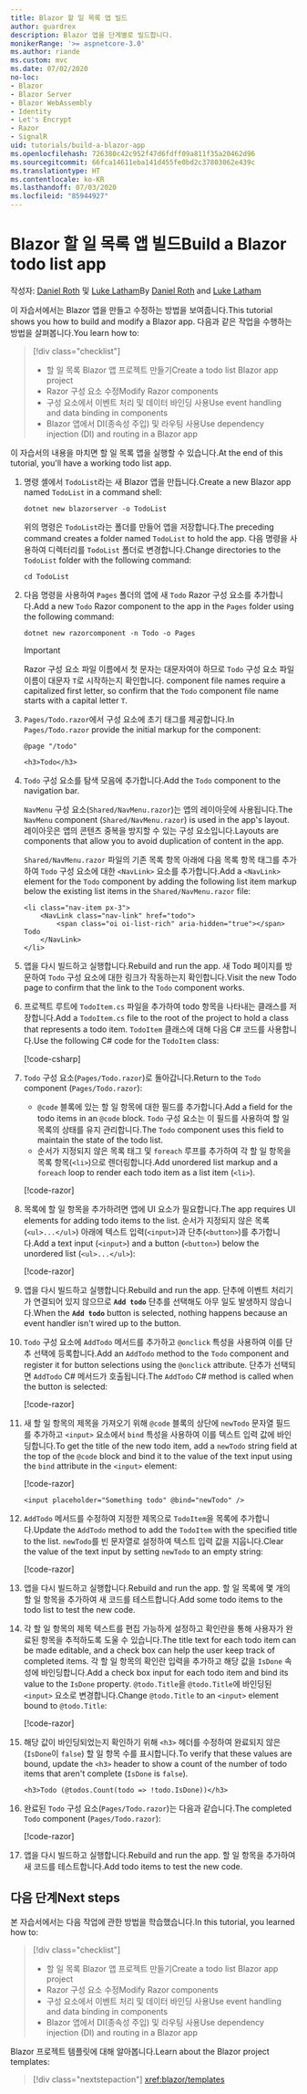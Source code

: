 ```yaml
---
title: Blazor 할 일 목록 앱 빌드
author: guardrex
description: Blazor 앱을 단계별로 빌드합니다.
monikerRange: '>= aspnetcore-3.0'
ms.author: riande
ms.custom: mvc
ms.date: 07/02/2020
no-loc:
- Blazor
- Blazor Server
- Blazor WebAssembly
- Identity
- Let's Encrypt
- Razor
- SignalR
uid: tutorials/build-a-blazor-app
ms.openlocfilehash: 726380c42c952f47d6fdff09a811f35a20462d96
ms.sourcegitcommit: 66fca14611eba141d455fe0bd2c37803062e439c
ms.translationtype: HT
ms.contentlocale: ko-KR
ms.lasthandoff: 07/03/2020
ms.locfileid: "85944927"
---
```

# <a name="build-a-blazor-todo-list-app"></a><span data-ttu-id="0229a-103">Blazor 할 일 목록 앱 빌드</span><span class="sxs-lookup"><span data-stu-id="0229a-103">Build a Blazor todo list app</span></span>

<span data-ttu-id="0229a-104">작성자: [Daniel Roth](https://github.com/danroth27) 및 [Luke Latham](https://github.com/guardrex)</span><span class="sxs-lookup"><span data-stu-id="0229a-104">By [Daniel Roth](https://github.com/danroth27) and [Luke Latham](https://github.com/guardrex)</span></span>

<span data-ttu-id="0229a-105">이 자습서에서는 Blazor 앱을 만들고 수정하는 방법을 보여줍니다.</span><span class="sxs-lookup"><span data-stu-id="0229a-105">This tutorial shows you how to build and modify a Blazor app.</span></span> <span data-ttu-id="0229a-106">다음과 같은 작업을 수행하는 방법을 살펴봅니다.</span><span class="sxs-lookup"><span data-stu-id="0229a-106">You learn how to:</span></span>

> [!div class="checklist"]
> * <span data-ttu-id="0229a-107">할 일 목록 Blazor 앱 프로젝트 만들기</span><span class="sxs-lookup"><span data-stu-id="0229a-107">Create a todo list Blazor app project</span></span>
> * <span data-ttu-id="0229a-108">Razor 구성 요소 수정</span><span class="sxs-lookup"><span data-stu-id="0229a-108">Modify Razor components</span></span>
> * <span data-ttu-id="0229a-109">구성 요소에서 이벤트 처리 및 데이터 바인딩 사용</span><span class="sxs-lookup"><span data-stu-id="0229a-109">Use event handling and data binding in components</span></span>
> * <span data-ttu-id="0229a-110">Blazor 앱에서 DI(종속성 주입) 및 라우팅 사용</span><span class="sxs-lookup"><span data-stu-id="0229a-110">Use dependency injection (DI) and routing in a Blazor app</span></span>

<span data-ttu-id="0229a-111">이 자습서의 내용을 마치면 할 일 목록 앱을 실행할 수 있습니다.</span><span class="sxs-lookup"><span data-stu-id="0229a-111">At the end of this tutorial, you'll have a working todo list app.</span></span>

1. <span data-ttu-id="0229a-112">명령 셸에서 `TodoList`라는 새 Blazor 앱을 만듭니다.</span><span class="sxs-lookup"><span data-stu-id="0229a-112">Create a new Blazor app named `TodoList` in a command shell:</span></span>

   ```dotnetcli
   dotnet new blazorserver -o TodoList
   ```

   <span data-ttu-id="0229a-113">위의 명령은 `TodoList`라는 폴더를 만들어 앱을 저장합니다.</span><span class="sxs-lookup"><span data-stu-id="0229a-113">The preceding command creates a folder named `TodoList` to hold the app.</span></span> <span data-ttu-id="0229a-114">다음 명령을 사용하여 디렉터리를 `TodoList` 폴더로 변경합니다.</span><span class="sxs-lookup"><span data-stu-id="0229a-114">Change directories to the `TodoList` folder with the following command:</span></span>

   ```dotnetcli
   cd TodoList
   ```

1. <span data-ttu-id="0229a-115">다음 명령을 사용하여 `Pages` 폴더의 앱에 새 `Todo` Razor 구성 요소를 추가합니다.</span><span class="sxs-lookup"><span data-stu-id="0229a-115">Add a new `Todo` Razor component to the app in the `Pages` folder using the following command:</span></span>

   ```dotnetcli
   dotnet new razorcomponent -n Todo -o Pages
   ```

   > [!IMPORTANT]
   > Razor<span data-ttu-id="0229a-116"> 구성 요소 파일 이름에서 첫 문자는 대문자여야 하므로 `Todo` 구성 요소 파일 이름이 대문자 `T`로 시작하는지 확인합니다.</span><span class="sxs-lookup"><span data-stu-id="0229a-116"> component file names require a capitalized first letter, so confirm that the `Todo` component file name starts with a capital letter `T`.</span></span>

1. <span data-ttu-id="0229a-117">`Pages/Todo.razor`에서 구성 요소에 초기 태그를 제공합니다.</span><span class="sxs-lookup"><span data-stu-id="0229a-117">In `Pages/Todo.razor` provide the initial markup for the component:</span></span>

   ```razor
   @page "/todo"

   <h3>Todo</h3>
   ```

1. <span data-ttu-id="0229a-118">`Todo` 구성 요소를 탐색 모음에 추가합니다.</span><span class="sxs-lookup"><span data-stu-id="0229a-118">Add the `Todo` component to the navigation bar.</span></span>

   <span data-ttu-id="0229a-119">`NavMenu` 구성 요소(`Shared/NavMenu.razor`)는 앱의 레이아웃에 사용됩니다.</span><span class="sxs-lookup"><span data-stu-id="0229a-119">The `NavMenu` component (`Shared/NavMenu.razor`) is used in the app's layout.</span></span> <span data-ttu-id="0229a-120">레이아웃은 앱의 콘텐츠 중복을 방지할 수 있는 구성 요소입니다.</span><span class="sxs-lookup"><span data-stu-id="0229a-120">Layouts are components that allow you to avoid duplication of content in the app.</span></span>

   <span data-ttu-id="0229a-121">`Shared/NavMenu.razor` 파일의 기존 목록 항목 아래에 다음 목록 항목 태그를 추가하여 `Todo` 구성 요소에 대한 `<NavLink>` 요소를 추가합니다.</span><span class="sxs-lookup"><span data-stu-id="0229a-121">Add a `<NavLink>` element for the `Todo` component by adding the following list item markup below the existing list items in the `Shared/NavMenu.razor` file:</span></span>

   ```razor
   <li class="nav-item px-3">
       <NavLink class="nav-link" href="todo">
           <span class="oi oi-list-rich" aria-hidden="true"></span> Todo
       </NavLink>
   </li>
   ```

1. <span data-ttu-id="0229a-122">앱을 다시 빌드하고 실행합니다.</span><span class="sxs-lookup"><span data-stu-id="0229a-122">Rebuild and run the app.</span></span> <span data-ttu-id="0229a-123">새 Todo 페이지를 방문하여 `Todo` 구성 요소에 대한 링크가 작동하는지 확인합니다.</span><span class="sxs-lookup"><span data-stu-id="0229a-123">Visit the new Todo page to confirm that the link to the `Todo` component works.</span></span>

1. <span data-ttu-id="0229a-124">프로젝트 루트에 `TodoItem.cs` 파일을 추가하여 todo 항목을 나타내는 클래스를 저장합니다.</span><span class="sxs-lookup"><span data-stu-id="0229a-124">Add a `TodoItem.cs` file to the root of the project to hold a class that represents a todo item.</span></span> <span data-ttu-id="0229a-125">`TodoItem` 클래스에 대해 다음 C# 코드를 사용합니다.</span><span class="sxs-lookup"><span data-stu-id="0229a-125">Use the following C# code for the `TodoItem` class:</span></span>

   [!code-csharp[](build-a-blazor-app/samples_snapshot/3.x/TodoItem.cs)]

1. <span data-ttu-id="0229a-126">`Todo` 구성 요소(`Pages/Todo.razor`)로 돌아갑니다.</span><span class="sxs-lookup"><span data-stu-id="0229a-126">Return to the `Todo` component (`Pages/Todo.razor`):</span></span>

   * <span data-ttu-id="0229a-127">`@code` 블록에 있는 할 일 항목에 대한 필드를 추가합니다.</span><span class="sxs-lookup"><span data-stu-id="0229a-127">Add a field for the todo items in an `@code` block.</span></span> <span data-ttu-id="0229a-128">`Todo` 구성 요소는 이 필드를 사용하여 할 일 목록의 상태를 유지 관리합니다.</span><span class="sxs-lookup"><span data-stu-id="0229a-128">The `Todo` component uses this field to maintain the state of the todo list.</span></span>
   * <span data-ttu-id="0229a-129">순서가 지정되지 않은 목록 태그 및 `foreach` 루프를 추가하여 각 할 일 항목을 목록 항목(`<li>`)으로 렌더링합니다.</span><span class="sxs-lookup"><span data-stu-id="0229a-129">Add unordered list markup and a `foreach` loop to render each todo item as a list item (`<li>`).</span></span>

   [!code-razor[](build-a-blazor-app/samples_snapshot/3.x/ToDo4.razor?highlight=5-10,12-14)]

1. <span data-ttu-id="0229a-130">목록에 할 일 항목을 추가하려면 앱에 UI 요소가 필요합니다.</span><span class="sxs-lookup"><span data-stu-id="0229a-130">The app requires UI elements for adding todo items to the list.</span></span> <span data-ttu-id="0229a-131">순서가 지정되지 않은 목록(`<ul>...</ul>`) 아래에 텍스트 입력(`<input>`)과 단추(`<button>`)를 추가합니다.</span><span class="sxs-lookup"><span data-stu-id="0229a-131">Add a text input (`<input>`) and a button (`<button>`) below the unordered list (`<ul>...</ul>`):</span></span>

   [!code-razor[](build-a-blazor-app/samples_snapshot/3.x/ToDo5.razor?highlight=12-13)]

1. <span data-ttu-id="0229a-132">앱을 다시 빌드하고 실행합니다.</span><span class="sxs-lookup"><span data-stu-id="0229a-132">Rebuild and run the app.</span></span> <span data-ttu-id="0229a-133">단추에 이벤트 처리기가 연결되어 있지 않으므로 **`Add todo`** 단추를 선택해도 아무 일도 발생하지 않습니다.</span><span class="sxs-lookup"><span data-stu-id="0229a-133">When the **`Add todo`** button is selected, nothing happens because an event handler isn't wired up to the button.</span></span>

1. <span data-ttu-id="0229a-134">`Todo` 구성 요소에 `AddTodo` 메서드를 추가하고 `@onclick` 특성을 사용하여 이를 단추 선택에 등록합니다.</span><span class="sxs-lookup"><span data-stu-id="0229a-134">Add an `AddTodo` method to the `Todo` component and register it for button selections using the `@onclick` attribute.</span></span> <span data-ttu-id="0229a-135">단추가 선택되면 `AddTodo` C# 메서드가 호출됩니다.</span><span class="sxs-lookup"><span data-stu-id="0229a-135">The `AddTodo` C# method is called when the button is selected:</span></span>

   [!code-razor[](build-a-blazor-app/samples_snapshot/3.x/ToDo6.razor?highlight=2,7-10)]

1. <span data-ttu-id="0229a-136">새 할 일 항목의 제목을 가져오기 위해 `@code` 블록의 상단에 `newTodo` 문자열 필드를 추가하고 `<input>` 요소에서 `bind` 특성을 사용하여 이를 텍스트 입력 값에 바인딩합니다.</span><span class="sxs-lookup"><span data-stu-id="0229a-136">To get the title of the new todo item, add a `newTodo` string field at the top of the `@code` block and bind it to the value of the text input using the `bind` attribute in the `<input>` element:</span></span>

   [!code-razor[](build-a-blazor-app/samples_snapshot/3.x/ToDo7.razor?highlight=2)]

   ```razor
   <input placeholder="Something todo" @bind="newTodo" />
   ```

1. <span data-ttu-id="0229a-137">`AddTodo` 메서드를 수정하여 지정한 제목으로 `TodoItem`을 목록에 추가합니다.</span><span class="sxs-lookup"><span data-stu-id="0229a-137">Update the `AddTodo` method to add the `TodoItem` with the specified title to the list.</span></span> <span data-ttu-id="0229a-138">`newTodo`를 빈 문자열로 설정하여 텍스트 입력 값을 지웁니다.</span><span class="sxs-lookup"><span data-stu-id="0229a-138">Clear the value of the text input by setting `newTodo` to an empty string:</span></span>

   [!code-razor[](build-a-blazor-app/samples_snapshot/3.x/ToDo8.razor?highlight=19-26)]

1. <span data-ttu-id="0229a-139">앱을 다시 빌드하고 실행합니다.</span><span class="sxs-lookup"><span data-stu-id="0229a-139">Rebuild and run the app.</span></span> <span data-ttu-id="0229a-140">할 일 목록에 몇 개의 할 일 항목을 추가하여 새 코드를 테스트합니다.</span><span class="sxs-lookup"><span data-stu-id="0229a-140">Add some todo items to the todo list to test the new code.</span></span>

1. <span data-ttu-id="0229a-141">각 할 일 항목의 제목 텍스트를 편집 가능하게 설정하고 확인란을 통해 사용자가 완료된 항목을 추적하도록 도울 수 있습니다.</span><span class="sxs-lookup"><span data-stu-id="0229a-141">The title text for each todo item can be made editable, and a check box can help the user keep track of completed items.</span></span> <span data-ttu-id="0229a-142">각 할 일 항목의 확인란 입력을 추가하고 해당 값을 `IsDone` 속성에 바인딩합니다.</span><span class="sxs-lookup"><span data-stu-id="0229a-142">Add a check box input for each todo item and bind its value to the `IsDone` property.</span></span> <span data-ttu-id="0229a-143">`@todo.Title`을 `@todo.Title`에 바인딩된 `<input>` 요소로 변경합니다.</span><span class="sxs-lookup"><span data-stu-id="0229a-143">Change `@todo.Title` to an `<input>` element bound to `@todo.Title`:</span></span>

   [!code-razor[](build-a-blazor-app/samples_snapshot/3.x/ToDo9.razor?highlight=5-6)]

1. <span data-ttu-id="0229a-144">해당 값이 바인딩되었는지 확인하기 위해 `<h3>` 헤더를 수정하여 완료되지 않은(`IsDone`이 `false`) 할 일 항목 수를 표시합니다.</span><span class="sxs-lookup"><span data-stu-id="0229a-144">To verify that these values are bound, update the `<h3>` header to show a count of the number of todo items that aren't complete (`IsDone` is `false`).</span></span>

   ```razor
   <h3>Todo (@todos.Count(todo => !todo.IsDone))</h3>
   ```

1. <span data-ttu-id="0229a-145">완료된 `Todo` 구성 요소(`Pages/Todo.razor`)는 다음과 같습니다.</span><span class="sxs-lookup"><span data-stu-id="0229a-145">The completed `Todo` component (`Pages/Todo.razor`):</span></span>

   [!code-razor[](build-a-blazor-app/samples_snapshot/3.x/Todo.razor)]

1. <span data-ttu-id="0229a-146">앱을 다시 빌드하고 실행합니다.</span><span class="sxs-lookup"><span data-stu-id="0229a-146">Rebuild and run the app.</span></span> <span data-ttu-id="0229a-147">할 일 항목을 추가하여 새 코드를 테스트합니다.</span><span class="sxs-lookup"><span data-stu-id="0229a-147">Add todo items to test the new code.</span></span>

## <a name="next-steps"></a><span data-ttu-id="0229a-148">다음 단계</span><span class="sxs-lookup"><span data-stu-id="0229a-148">Next steps</span></span>

<span data-ttu-id="0229a-149">본 자습서에서는 다음 작업에 관한 방법을 학습했습니다.</span><span class="sxs-lookup"><span data-stu-id="0229a-149">In this tutorial, you learned how to:</span></span>

> [!div class="checklist"]
> * <span data-ttu-id="0229a-150">할 일 목록 Blazor 앱 프로젝트 만들기</span><span class="sxs-lookup"><span data-stu-id="0229a-150">Create a todo list Blazor app project</span></span>
> * <span data-ttu-id="0229a-151">Razor 구성 요소 수정</span><span class="sxs-lookup"><span data-stu-id="0229a-151">Modify Razor components</span></span>
> * <span data-ttu-id="0229a-152">구성 요소에서 이벤트 처리 및 데이터 바인딩 사용</span><span class="sxs-lookup"><span data-stu-id="0229a-152">Use event handling and data binding in components</span></span>
> * <span data-ttu-id="0229a-153">Blazor 앱에서 DI(종속성 주입) 및 라우팅 사용</span><span class="sxs-lookup"><span data-stu-id="0229a-153">Use dependency injection (DI) and routing in a Blazor app</span></span>

<span data-ttu-id="0229a-154">Blazor 프로젝트 템플릿에 대해 알아봅니다.</span><span class="sxs-lookup"><span data-stu-id="0229a-154">Learn about the Blazor project templates:</span></span>

> [!div class="nextstepaction"]
> <xref:blazor/templates>
